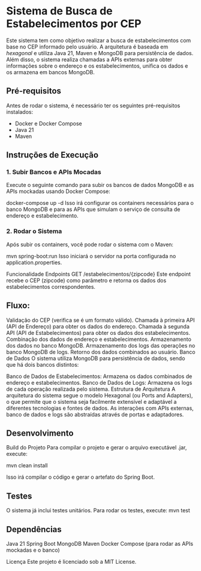 # Sistema de Busca de Estabelecimentos por CEP

Este sistema tem como objetivo realizar a busca de estabelecimentos com base no CEP informado pelo usuário. A arquitetura é baseada em *hexagonal* e utiliza Java 21, Maven e MongoDB para persistência de dados. Além disso, o sistema realiza chamadas a APIs externas para obter informações sobre o endereço e os estabelecimentos, unifica os dados e os armazena em bancos MongoDB.

## Pré-requisitos

Antes de rodar o sistema, é necessário ter os seguintes pré-requisitos instalados:

- Docker e Docker Compose
- Java 21
- Maven

## Instruções de Execução

### 1. Subir Bancos e APIs Mocadas

Execute o seguinte comando para subir os bancos de dados MongoDB e as APIs mockadas usando Docker Compose:

docker-compose up -d
Isso irá configurar os containers necessários para o banco MongoDB e para as APIs que simulam o serviço de consulta de endereço e estabelecimento.

### 2. Rodar o Sistema
Após subir os containers, você pode rodar o sistema com o Maven:

mvn spring-boot:run
Isso iniciará o servidor na porta configurada no application.properties.

Funcionalidade
Endpoints
GET /estabelecimentos/{zipcode}
Este endpoint recebe o CEP (zipcode) como parâmetro e retorna os dados dos estabelecimentos correspondentes.

## Fluxo:

Validação do CEP (verifica se é um formato válido).
Chamada à primeira API (API de Endereço) para obter os dados do endereço.
Chamada à segunda API (API de Estabelecimentos) para obter os dados dos estabelecimentos.
Combinação dos dados de endereço e estabelecimentos.
Armazenamento dos dados no banco MongoDB.
Armazenamento dos logs das operações no banco MongoDB de logs.
Retorno dos dados combinados ao usuário.
Banco de Dados
O sistema utiliza MongoDB para persistência de dados, sendo que há dois bancos distintos:

Banco de Dados de Estabelecimentos: Armazena os dados combinados de endereço e estabelecimentos.
Banco de Dados de Logs: Armazena os logs de cada operação realizada pelo sistema.
Estrutura de Arquitetura
A arquitetura do sistema segue o modelo Hexagonal (ou Ports and Adapters), o que permite que o sistema seja facilmente extensível e adaptável a diferentes tecnologias e fontes de dados. As interações com APIs externas, banco de dados e logs são abstraídas através de portas e adaptadores.

## Desenvolvimento
Build do Projeto
Para compilar o projeto e gerar o arquivo executável .jar, execute:

mvn clean install

Isso irá compilar o código e gerar o artefato do Spring Boot.

## Testes
O sistema já inclui testes unitários. Para rodar os testes, execute:
mvn test

## Dependências
Java 21
Spring Boot
MongoDB
Maven
Docker Compose (para rodar as APIs mockadas e o banco)

Licença
Este projeto é licenciado sob a MIT License.
